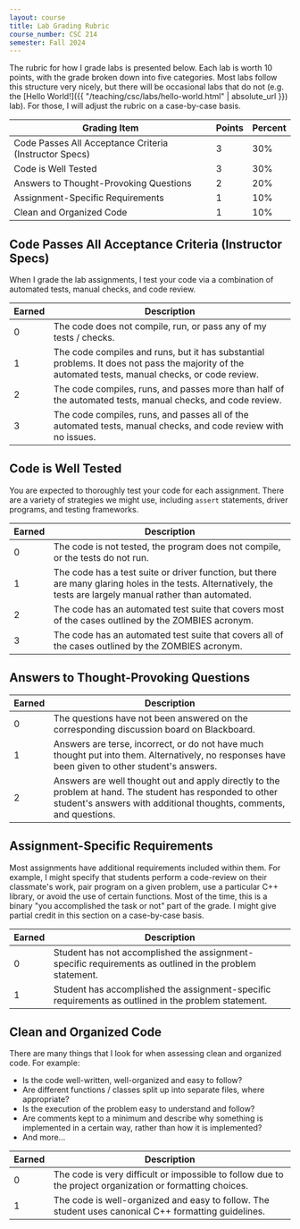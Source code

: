 ```yaml
---
layout: course
title: Lab Grading Rubric
course_number: CSC 214
semester: Fall 2024
---
```


The rubric for how I grade labs is presented below. Each lab is worth 10 points, with the grade broken down into five categories. Most labs follow this structure very nicely, but there will be occasional labs that do not (e.g. the [Hello World!]({{ "/teaching/csc/labs/hello-world.html" | absolute_url }}) lab). For those, I will adjust the rubric on a case-by-case basis.

| Grading Item | Points | Percent |
| ---- | ---- | ---- |
| Code Passes All Acceptance Criteria (Instructor Specs) | 3 | 30% |
| Code is Well Tested | 3 | 30% |
| Answers to Thought-Provoking Questions | 2 | 20% |
| Assignment-Specific Requirements | 1 | 10% |
| Clean and Organized Code | 1 | 10% |

## Code Passes All Acceptance Criteria (Instructor Specs)

When I grade the lab assignments, I test your code via a combination of automated tests, manual checks, and code review.

| Earned | Description |
|--------|-------------|
| 0 | The code does not compile, run, or pass any of my tests / checks. |
| 1 | The code compiles and runs, but it has substantial problems. It does not pass the majority of the automated tests, manual checks, or code review. |
| 2 | The code compiles, runs, and passes more than half of the automated tests, manual checks, and code review. |
| 3 | The code compiles, runs, and passes all of the automated tests, manual checks, and code review with no issues. |

## Code is Well Tested

You are expected to thoroughly test your code for each assignment. There are a variety of strategies we might use, including `assert` statements, driver programs, and testing frameworks.

| Earned | Description |
|--------|-------------|
| 0 | The code is not tested, the program does not compile, or the tests do not run. |
| 1 | The code has a test suite or driver function, but there are many glaring holes in the tests. Alternatively, the tests are largely manual rather than automated. |
| 2 | The code has an automated test suite that covers most of the cases outlined by the ZOMBIES acronym. |
| 3 | The code has an automated test suite that covers all of the cases outlined by the ZOMBIES acronym. |

## Answers to Thought-Provoking Questions

| Earned | Description |
|--------|-------------|
| 0 | The questions have not been answered on the corresponding discussion board on Blackboard. |
| 1 | Answers are terse, incorrect, or do not have much thought put into them. Alternatively, no responses have been given to other student's answers. |
| 2 | Answers are well thought out and apply directly to the problem at hand. The student has responded to other student's answers with additional thoughts, comments, and questions. |

## Assignment-Specific Requirements

Most assignments have additional requirements included within them. For example, I might specify that students perform a code-review on their classmate's work, pair program on a given problem, use a particular C++ library, or avoid the use of certain functions. Most of the time, this is a binary "you accomplished the task or not" part of the grade. I might give partial credit in this section on a case-by-case basis.

| Earned | Description |
|--------|-------------|
| 0 | Student has not accomplished the assignment-specific requirements as outlined in the problem statement. |
| 1 | Student has accomplished the assignment-specific requirements as outlined in the problem statement. |

## Clean and Organized Code

There are many things that I look for when assessing clean and organized code. For example:

* Is the code well-written, well-organized and easy to follow?
* Are different functions / classes split up into separate files, where appropriate?
* Is the execution of the problem easy to understand and follow?
* Are comments kept to a minimum and describe why something is implemented in a certain way, rather than how it is implemented?
* And more...

| Earned | Description |
|--------|-------------|
| 0 | The code is very difficult or impossible to follow due to the project organization or formatting choices. |
| 1 | The code is well-organized and easy to follow. The student uses canonical C++ formatting guidelines. |
